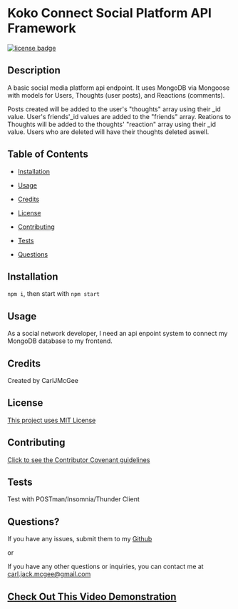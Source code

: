 # Koko Connect Social Platform API Framework

[![license badge](https://img.shields.io/badge/license-MIT--License-blue)](#License)

## Description

A basic social media platform api endpoint. It uses MongoDB via Mongoose with models for Users, Thoughts (user posts), and Reactions (comments).

Posts created will be added to the user's "thoughts" array using their \_id value. User's friends'\_id values are added to the "friends" array. Reations to Thoughts will be added to the thoughts' "reaction" array using their \_id value. Users who are deleted will have their thoughts deleted aswell.

## Table of Contents

- [Installation](#installation)

- [Usage](#usage)

- [Credits](#credits)

- [License](#license)

- [Contributing](#contributing)

- [Tests](#tests)

- [Questions](#questions)

## Installation

`npm i`, then start with `npm start`

## Usage

As a social network developer, I need an api enpoint system to connect my MongoDB database to my frontend.

## Credits

Created by CarlJMcGee

## License

[This project uses MIT License](./mit.txt)

## Contributing

[Click to see the Contributor Covenant guidelines](./code_of_conduct.md)

## Tests

Test with POSTman/Insomnia/Thunder Client

## Questions?

If you have any issues, submit them to my [Github](https://github.com/CarlJMcGee)

or

If you have any other questions or inquiries, you can contact me at [carl.jack.mcgee@gmail.com](mailto:carl.jack.mcgee@gmail.com)

## [Check Out This Video Demonstration](https://youtu.be/mD4oxY89tR8)
